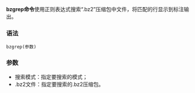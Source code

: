 **bzgrep命令**使用正则表达式搜索“.bz2”压缩包中文件，将匹配的行显示到标注输出。

### 语法  

```
bzgrep(参数)
```

### 参数  

*   搜索模式：指定要搜索的模式；
*   .bz2文件：指定要搜索的.bz2压缩包。